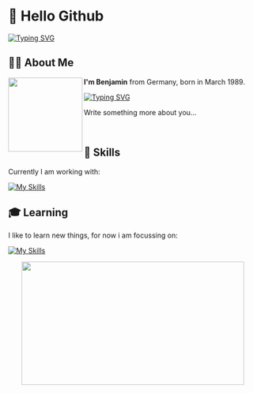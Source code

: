 # 👋 Hello Github

[![Typing SVG](https://readme-typing-svg.herokuapp.com?size=21&duration=6000&color=516EF7&lines=This+is+my+first+repository)](https://git.io/typing-svg)

## 👨‍💼 About Me
<p>
  <a href="https://github.com/benjakam"><img width="150" height="150" align='left' src="https://user-images.githubusercontent.com/92650697/164993511-8357b3b0-f321-452b-864b-cea65a1a0209.png">
  </a>
</p>

<strong>I'm Benjamin</strong> from Germany, born in March 1989.

[![Typing SVG](https://readme-typing-svg.herokuapp.com?size=21&duration=8000&color=149414&width=600&lines=Self+Taught+%7C+Webdisgner+%7C+Frontend+Webdevolper)](https://git.io/typing-svg)

Write something more about you...

<br>

## 🔧 Skills
Currently I am working with:

[![My Skills](https://skillicons.dev/icons?i=html,css,sass,js,vscode,figma,wordpress,php,git,github)](https://skillicons.dev)

## 🎓 Learning
I like to learn new things, for now i am focussing on:

[![My Skills](https://skillicons.dev/icons?i=react,python)](https://skillicons.dev)

<p align='center'>
  <img width="450" height="250" src="https://media.giphy.com/media/f3iwJFOVOwuy7K6FFw/giphy.gif"> 
</p>
